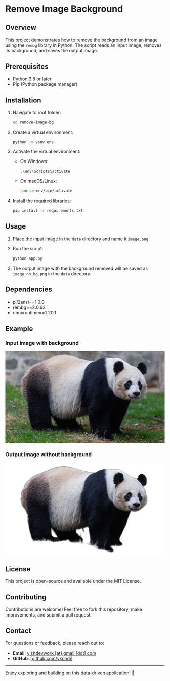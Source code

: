 # Remove Image Background

## Overview
This project demonstrates how to remove the background from an image using the `rembg` library in Python. The script reads an input image, removes its background, and saves the output image.

## Prerequisites
- Python 3.8 or later
- Pip (Python package manager)

## Installation

1. Navigate to root folder:
    ```sh
    cd remove-image-bg
    ```

2. Create a virtual environment:
    ```sh
    python -m venv env
    ```

3. Activate the virtual environment:
    - On Windows:
        ```sh
        .\env\Scripts\activate
        ```
    - On macOS/Linux:
        ```sh
        source env/bin/activate
        ```

4. Install the required libraries:
    ```sh
    pip install -r requirements.txt
    ```

## Usage

1. Place the input image in the `data` directory and name it `image.png`.

2. Run the script:
    ```sh
    python app.py
    ```

3. The output image with the background removed will be saved as `image_no_bg.png` in the `data` directory.

## Dependencies
- pil2ansi==1.0.0
- rembg==2.0.62
- onnxruntime==1.20.1

## Example

### Input image with background
![With Background](static/image.png)

### Output image without background
![Without Background](static/image_no_bg.png)

## License
This project is open-source and available under the MIT License.

## Contributing
Contributions are welcome! Feel free to fork this repository, make improvements, and submit a pull request.

## Contact
For questions or feedback, please reach out to:
- **Email**: [vishdevwork [at] gmail [dot] com](mailto:vishdevwork@gmail.com)
- **GitHub**: [[github.com/vkondi](https://github.com/vkondi)]

---

Enjoy exploring and building on this data-driven application! 🎉